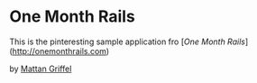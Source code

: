 # One Month Rails

This is the pinteresting sample application fro 
[*One Month Rails*] (http://onemonthrails.com)

by [Mattan Griffel](http://mattangriffel.com)